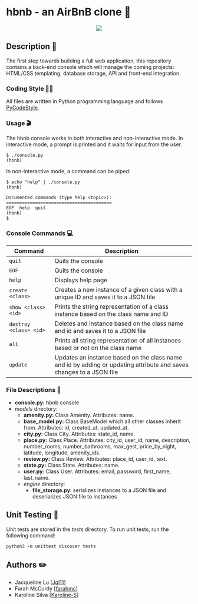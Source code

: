 # hbnb - an AirBnB clone :city_sunrise:

<p align="center" width="70%">
    <img src="https://github.com/farahmc/holbertonschool-AirBnB_clone/blob/main/hbnb.png">
</p>

## Description :speech_balloon:

The first step towards building a full web application, this repository contains a back-end console which will manage the coming projects: HTML/CSS templating, database storage, API and front-end integration.

### Coding Style :technologist:
All files are written in Python programming language and follows [PyCodeStyle](https://pypi.org/project/pycodestyle/).

### Usage :clapper:
The hbnb console works in both interactive and non-interactive mode. In interactive mode, a prompt is printed and it waits for input from the user.
```
$ ./console.py
(hbnb)
```
In non-interactive mode, a command can be piped:
```
$ echo "help" | ./console.py
(hbnb)

Documented commands (type help <topic>):
========================================
EOF  help  quit
(hbnb) 
$
```

### Console Commands :computer:
| Command | Description |
| -------| ----------- |
| `quit` | Quits the console |
| `EOF` | Quits the console |
| `help` | Displays help page |
| `create <class>` | Creates a new instance of a given class with a unique ID and saves it to a JSON file |
| `show <class> <id>` | Prints the string representation of a class instance based on the class name and ID|
| `destroy <class> <id>` | Deletes and instance based on the class name and id and saves it to a JSON file |
| `all` | Prints all string representation of all instances based or not on the class name |
| `update` | Updates an instance based on the class name and id by adding or updating attribute and saves changes to a JSON file |

### File Descriptions :floppy_disk:
- **console.py:** hbnb console
- *models* directory:
  - **amenity.py:** Class Amenity. Attributes: name.
  - **base_model.py:** Class BaseModel which all other classes inherit from. Attributes: id, created_at, updated_at.
  - **city.py:** Class City. Attributes: state_id, name.
  - **place.py:** Class Place. Attributes: city_id, user_id, name, description, number_rooms, number_bathrooms, max_gest, price_by_night, latitude, longitude, amenity_ids.
  - **review.py:** Class Review. Attributes: place_id, user_id, text.
  -  **state.py:** Class State. Attributes: name.
  - **user.py:** Class User. Attributes: email, password, first_name, last_name.
  - *engine* directory:
    - **file_storage.py**: serializes instances to a JSON file and deserializes JSON file to instances
  
 ## Unit Testing :hammer:
 Unit tests are stored in the *tests* directory. To run unit tests, run the following command:
 ```
 python3 -m unittest discover tests
 ```
  
 ## Authors :pencil2:
- Jacqueline Lu [[Jql11](https://github.com/Jql11)]
- Farah McCurdy [[farahmc](https://github.com/farahmc)]
- Karoline Silva [[Karoline-S](https://github.com/Karoline-S)]
